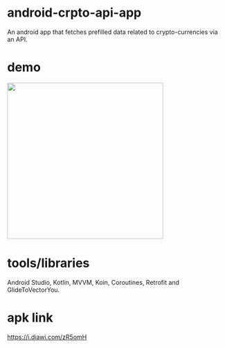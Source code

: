 # android-crpto-api-app
An android app that fetches prefilled data related to crypto-currencies via an API.
# demo
<img src="https://user-images.githubusercontent.com/73122599/169268161-7ed3037f-1cda-4f2d-a9ac-f49874c67736.gif" width="360"/>

# tools/libraries
Android Studio, Kotlin, MVVM, Koin, Coroutines, Retrofit and GlideToVectorYou.
# apk link
https://i.diawi.com/zR5omH
